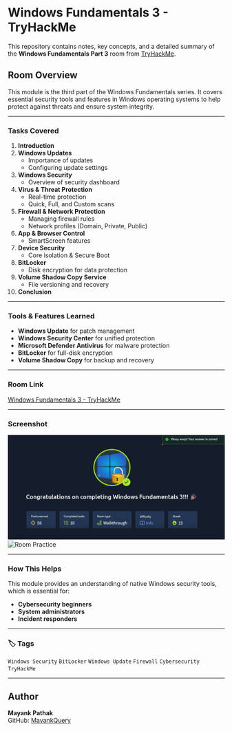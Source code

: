 # Windows Fundamentals 3 - TryHackMe

This repository contains notes, key concepts, and a detailed summary of the **Windows Fundamentals Part 3** room from [TryHackMe](https://tryhackme.com/room/windowsfundamentals3xbx).

## Room Overview
This module is the third part of the Windows Fundamentals series. It covers essential security tools and features in Windows operating systems to help protect against threats and ensure system integrity.

---

### **Tasks Covered**
1. **Introduction**
2. **Windows Updates**
   - Importance of updates
   - Configuring update settings
3. **Windows Security**
   - Overview of security dashboard
4. **Virus & Threat Protection**
   - Real-time protection
   - Quick, Full, and Custom scans
5. **Firewall & Network Protection**
   - Managing firewall rules
   - Network profiles (Domain, Private, Public)
6. **App & Browser Control**
   - SmartScreen features
7. **Device Security**
   - Core isolation & Secure Boot
8. **BitLocker**
   - Disk encryption for data protection
9. **Volume Shadow Copy Service**
   - File versioning and recovery
10. **Conclusion**

---

### **Tools & Features Learned**
- **Windows Update** for patch management
- **Windows Security Center** for unified protection
- **Microsoft Defender Antivirus** for malware protection
- **BitLocker** for full-disk encryption
- **Volume Shadow Copy** for backup and recovery

---

### **Room Link**
[Windows Fundamentals 3 - TryHackMe](https://tryhackme.com/room/windowsfundamentals3xbx)

---

### **Screenshot**
![Room Completion](https://github.com/MayankQuery/tryhackme-writeups/blob/main/windows-fundamentals-3/images/windows-fundamentals-3-completion.png)
![Room Practice]()

---

### **How This Helps**
This module provides an understanding of native Windows security tools, which is essential for:
- **Cybersecurity beginners**
- **System administrators**
- **Incident responders**

---

### 🏷 **Tags**
`Windows Security` `BitLocker` `Windows Update` `Firewall` `Cybersecurity` `TryHackMe`

---

## Author
**Mayank Pathak**  
GitHub: [MayankQuery](https://github.com/MayankQuery)
